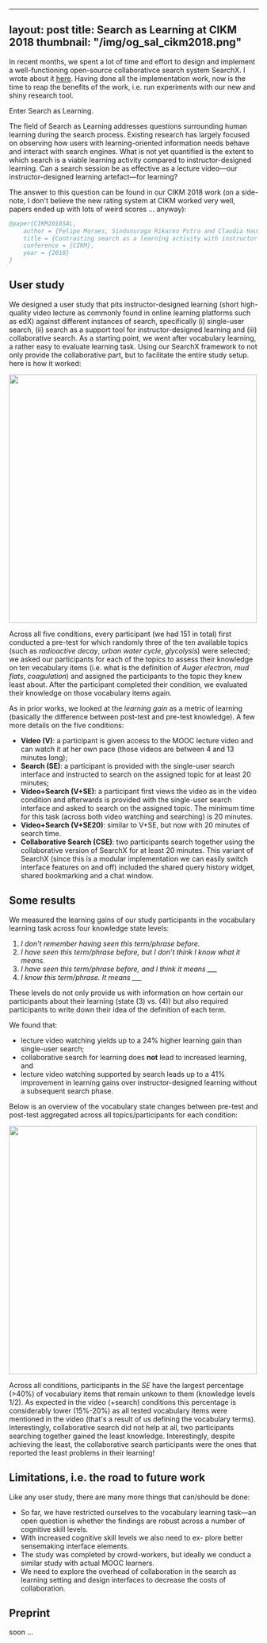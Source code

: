 
---
layout: post
title: Search as Learning at CIKM 2018
thumbnail: "/img/og_sal_cikm2018.png"
---

In recent months, we spent a lot of time and effort to design and implement a well-functioning open-source collaborativce search system SearchX. I wrote about it [here](https://chauff.github.io/2018-07-21-collaborative-search/). Having done all the implementation work, now is the time to reap the benefits of the work, i.e. run experiments with our new and shiny research tool.

Enter Search as Learning.

The field of Search as Learning addresses questions surrounding human learning during the search process. Existing research has largely focused on observing how users with learning-oriented information needs behave and interact with search engines. What is not yet quantified is the extent to which search is a viable learning activity compared to instructor-designed learning. Can a search session be as effective as a lecture video—our instructor-designed learning artefact—for learning? 

The answer to this question can be found in our CIKM 2018 work (on a side-note, I don't believe the new rating system at CIKM worked very well, papers ended up with lots of weird scores ... anyway):

```bibtex
@paper{CIKM2018SAL,
	author = {Felipe Moraes, Sindunuraga Rikarno Putra and Claudia Hauff},
	title = {Contrasting search as a learning activity with instructor-designed learning},
	conference = {CIKM},
	year = {2018}
}
```

## User study

We designed a user study that pits instructor-designed learning (short high-quality video lecture as commonly found in online learning platforms such as edX) against different instances of search, specifically (i) single-user search, (ii) search as a support tool for instructor-designed learning and (iii) collaborative search. As a starting point, we went after vocabulary learning, a rather easy to evaluate learning task. Using our SearchX framework to not only provide the collaborative part, but to facilitate the entire study setup. here is how it worked:

<img src="https://chauff.github.io/img/cikm2018-study.png" width="500px">

Across all five conditions, every participant (we had 151 in total) first conducted a pre-test for which randomly three of the ten available topics (such as *radioactive decay*, *urban water cycle*, *glycolysis*) were selected; we asked our participants for each of the topics to assess their knowledge on ten vecabulary items (i.e. what is the definition of *Auger electron*, *mud flats*, *coagulation*) and assigned the participants to the topic they knew least about. After the participant completed their condition, we evaluated their knowledge on those vocabulary items again.

As in prior works, we looked at the *learning gain* as a metric of learning (basically the difference between post-test and pre-test knowledge). A few more details on the five conditions:

- **Video (V)**: a participant is given access to the MOOC lecture video and can watch it at her own pace (those videos are between 4 and 13 minutes long);
- **Search (SE)**: a participant is provided with the single-user search interface and instructed to search on the assigned
topic for at least 20 minutes;
- **Video+Search (V+SE)**: a participant first views the video as in the video condition and afterwards is provided with the single-user search interface and asked to search on the assigned topic. The minimum time for this task (across both video watching and searching) is 20 minutes.
- **Video+Search (V+SE20)**: similar to V+SE, but now with 20 minutes of search time.
- **Collaborative Search (CSE)**: two participants search together using the collaborative version of SearchX for at least 20 minutes. This variant of SearchX (since this is a modular implementation we can easily switch interface features on and off) included the shared query history widget, shared bookmarking and a chat window.

## Some results

We measured the learning gains of our study participants in the vocabulary learning task across four knowledge state levels:

1. *I don't remember having seen this term/phrase before.*
2. *I have seen this term/phrase before, but I don’t think I know what it means.*
3. *I have seen this term/phrase before, and I think it means ___*
4. *I know this term/phrase. It means ___*

These levels do not only provide us with information on how certain our participants about their learning (state (3) vs. (4)) but also required participants to write down their idea of the definition of each term. 

We found that:

- lecture video watching yields up to a 24% higher learning gain than single-user search;
- collaborative search for learning does **not** lead to increased learning, and
- lecture video watching supported by search leads up to a 41% improvement in learning gains over instructor-designed learning without a subsequent search phase.

Below is an overview of the vocabulary state changes between pre-test and post-test aggregated across all topics/participants for each condition:

<img src="https://chauff.github.io/img/cikm2018-learning-gains.png" width="500px">

Across all conditions, participants in the *SE* have the largest percentage (>40%) of vocabulary items that remain unkown to them (knowledge levels 1/2). As expected in the video (+search) conditions this percentage is considerably lower (15%-20%) as all tested vocabulary items were mentioned in the video (that's a result of us defining the vocabulary terms). Interestingly, collaborative search did not help at all, two participants searching together gained the least knowledge. Interestingly, despite achieving the least, the collaborative search participants were the ones that reported the least problems in their learning!

## Limitations, i.e. the road to future work

Like any user study, there are many more things that can/should be done:

- So far, we have restricted ourselves to the vocabulary learning task—an open question is whether the findings are robust across a number of cognitive skill levels.
- With increased cognitive skill levels we also need to ex- plore better sensemaking interface elements.
- The study was completed by crowd-workers, but ideally we conduct a similar study with actual MOOC learners.
- We need to explore the overhead of collaboration in the search as learning setting and design interfaces to decrease the costs of collaboration.

## Preprint 

soon ...

